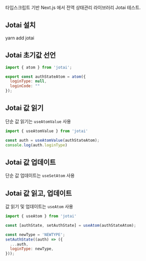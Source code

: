 타입스크립트 기반 Next.js 에서 전역 상태관리 라이브러리 Jotai 테스트.

## Jotai 설치
yarn add jotai


## Jotai 초기값 선언
```javascript
import { atom } from 'jotai';

export const authStateAtom = atom({
  loginType: null,
  loginCode: ""
});
```


## Jotai 값 읽기

단순 값 읽기는 `useAtomValue` 사용

```jsx
import { useAtomValue } from 'jotai'

const auth = useAtomValue(authStateAtom);
console.log(auth.loginType)
```

## Jotai 값 업데이트

단순 값 업데이트는 `useSetAtom` 사용

## Jotai 값 읽고, 업데이트

값 읽기 및 업데이트는 `useAtom` 사용

```jsx
import { useAtom } from 'jotai'

const [authState, setAuthState] = useAtom(authStateAtom);

const newType = 'NEWTYPE';
setAuthState((auth) => ({
  ...auth,
  loginType: newType,
}));
```